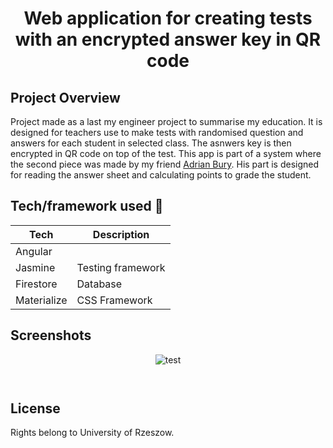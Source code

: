 <h1 align="center">Web application for creating tests with an encrypted answer key in QR code</h1>


## Project Overview
Project made as a last my engineer project to summarise my education. It is designed for teachers use to make tests with randomised question and answers for each student in selected class. The asnwers key is then encrypted in QR code on top of the test. This app is part of a system where the second piece was made by my friend <a href="https://github.com/Vethavear">Adrian Bury</a>. His part is designed for reading the answer sheet and calculating points to grade the student.

## Tech/framework used 🔧

| Tech                                                    | Description                              |
| ------------------------------------------------------- | ---------------------------------------- |
| Angular                         |    |
| Jasmine                        |  Testing framework  |
| Firestore                           | Database   |
| Materialize                           | CSS Framework   |
## Screenshots
<p align="center">
    <img src="https://user-images.githubusercontent.com/37024620/83039592-a8e1ac80-a03e-11ea-9ff8-8e4b4e7af034.png" alt="test">
</p>

<p align="center">
    <img src="https://user-images.githubusercontent.com/37024620/83039773-d62e5a80-a03e-11ea-8c45-4b751a9c36b9.png" alt="">
</p>

<p align="center">
    <img src="https://user-images.githubusercontent.com/37024620/83039787-d9294b00-a03e-11ea-915b-c6c8ce1a483f.png" alt="">
</p>

## License

Rights belong to University of Rzeszow.
